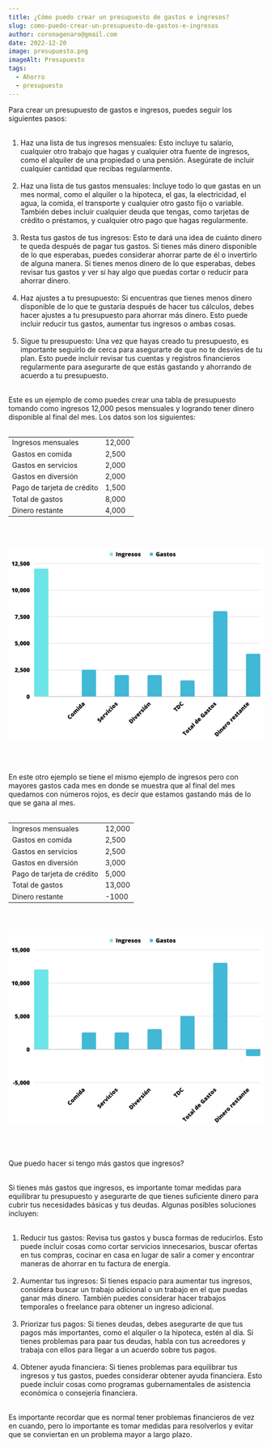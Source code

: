 ```yaml
---
title: ¿Cómo puedo crear un presupuesto de gastos e ingresos?
slug: como-puedo-crear-un-presupuesto-de-gastos-e-ingresos
author: coronagenaro@gmail.com
date: 2022-12-20
image: presupuesto.png
imageAlt: Presupuesto
tags:
  - Ahorro
  - presupuesto
---
```

Para crear un presupuesto de gastos e ingresos, puedes seguir los siguientes pasos:<br/><br/>

1. Haz una lista de tus ingresos mensuales: Esto incluye tu salario, cualquier otro trabajo que hagas y cualquier otra fuente de ingresos, como el alquiler de una propiedad o una pensión. Asegúrate de incluir cualquier cantidad que recibas regularmente.<br/><br/>
2. Haz una lista de tus gastos mensuales: Incluye todo lo que gastas en un mes normal, como el alquiler o la hipoteca, el gas, la electricidad, el agua, la comida, el transporte y cualquier otro gasto fijo o variable. También debes incluir cualquier deuda que tengas, como tarjetas de crédito o préstamos, y cualquier otro pago que hagas regularmente.<br/><br/>
3. Resta tus gastos de tus ingresos: Esto te dará una idea de cuánto dinero te queda después de pagar tus gastos. Si tienes más dinero disponible de lo que esperabas, puedes considerar ahorrar parte de él o invertirlo de alguna manera. Si tienes menos dinero de lo que esperabas, debes revisar tus gastos y ver si hay algo que puedas cortar o reducir para ahorrar dinero.<br/><br/>
4. Haz ajustes a tu presupuesto: Si encuentras que tienes menos dinero disponible de lo que te gustaría después de hacer tus cálculos, debes hacer ajustes a tu presupuesto para ahorrar más dinero. Esto puede incluir reducir tus gastos, aumentar tus ingresos o ambas cosas.<br/><br/>
5. Sigue tu presupuesto: Una vez que hayas creado tu presupuesto, es importante seguirlo de cerca para asegurarte de que no te desvíes de tu plan. Esto puede incluir revisar tus cuentas y registros financieros regularmente para asegurarte de que estás gastando y ahorrando de acuerdo a tu presupuesto.<br/><br/>



E﻿ste es un ejemplo de como puedes crear una tabla de presupuesto tomando como ingresos 12,000 pesos mensuales y logrando tener dinero disponible al final del mes. Los datos son los siguientes:<br/><br/>

|                            |        |
| -------------------------- | ------ |
| Ingresos mensuales         | 12,000 |
| Gastos en comida           | 2,500  |
| Gastos en servicios        | 2,000  |
| Gastos en diversión        | 2,000  |
| Pago de tarjeta de crédito | 1,500  |
| Total de gastos            | 8,000  |
| Dinero restante            | 4,000  |

<br/><br/>



![Gráfica](grafica1.png "¿Cómo puedo crear un presupuesto de gastos e ingresos?")

<br/><br/>

E﻿n este otro ejemplo se tiene el mismo ejemplo de ingresos pero con mayores gastos cada mes en donde se muestra que al final del mes quedamos con números rojos, es decir que estamos gastando más de lo que se gana al mes.<br/><br/>

<!--StartFragment-->

|                            |        |
| -------------------------- | ------ |
| Ingresos mensuales         | 12,000 |
| Gastos en comida           | 2,500  |
| Gastos en servicios        | 2,500  |
| Gastos en diversión        | 3,000  |
| Pago de tarjeta de crédito | 5,000  |
| Total de gastos            | 13,000 |
| Dinero restante            | \-1000 |

<br/><br/>

![Gráfica](grafica2.png "¿Cómo puedo crear un presupuesto de gastos e ingresos?")

<br/><br/>

Que puedo hacer si tengo más gastos que ingresos?<br/><br/>

Si tienes más gastos que ingresos, es importante tomar medidas para equilibrar tu presupuesto y asegurarte de que tienes suficiente dinero para cubrir tus necesidades básicas y tus deudas. Algunas posibles soluciones incluyen:<br/><br/>

1. Reducir tus gastos: Revisa tus gastos y busca formas de reducirlos. Esto puede incluir cosas como cortar servicios innecesarios, buscar ofertas en tus compras, cocinar en casa en lugar de salir a comer y encontrar maneras de ahorrar en tu factura de energía.<br/><br/>
2. Aumentar tus ingresos: Si tienes espacio para aumentar tus ingresos, considera buscar un trabajo adicional o un trabajo en el que puedas ganar más dinero. También puedes considerar hacer trabajos temporales o freelance para obtener un ingreso adicional.<br/><br/>
3. Priorizar tus pagos: Si tienes deudas, debes asegurarte de que tus pagos más importantes, como el alquiler o la hipoteca, estén al día. Si tienes problemas para paar tus deudas, habla con tus acreedores y trabaja con ellos para llegar a un acuerdo sobre tus pagos.<br/><br/>
4. Obtener ayuda financiera: Si tienes problemas para equilibrar tus ingresos y tus gastos, puedes considerar obtener ayuda financiera. Esto puede incluir cosas como programas gubernamentales de asistencia económica o consejería financiera.<br/><br/>

Es importante recordar que es normal tener problemas financieros de vez en cuando, pero lo importante es tomar medidas para resolverlos y evitar que se conviertan en un problema mayor a largo plazo.<br/><br/>

<br/><br/>